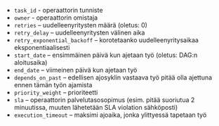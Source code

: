 * `task_id` - operaattorin tunniste
* `owner` - operaattorin omistaja
* `retries` – uudelleenyritysten määrä (oletus: 0)
* `retry_delay` – uudelleenyritysten välinen aika
* `retry_exponential_backoff` – korotetaanko uudelleenyritysaikaa eksponentiaalisesti
* `start_date` – ensimmäinen päivä kun ajetaan työ (oletus: DAG:n  aloitusaika)
* `end_date` – viimeinen päivä kun ajetaan työ
* `depends_on_past` – edellisen ajosyklin vastaava työ pitää olla ajettuna ennen tämän työn ajamista
* `priority_weight` – prioriteetti
* `sla` – operaattorin palvelutasosopimus (esim. pitää suoriutua 2 minuutissa, muuten lähetetään SLA violation sähköposti)
* `execution_timeout` – maksimi ajoaika, jonka ylittyessä tapetaan työ